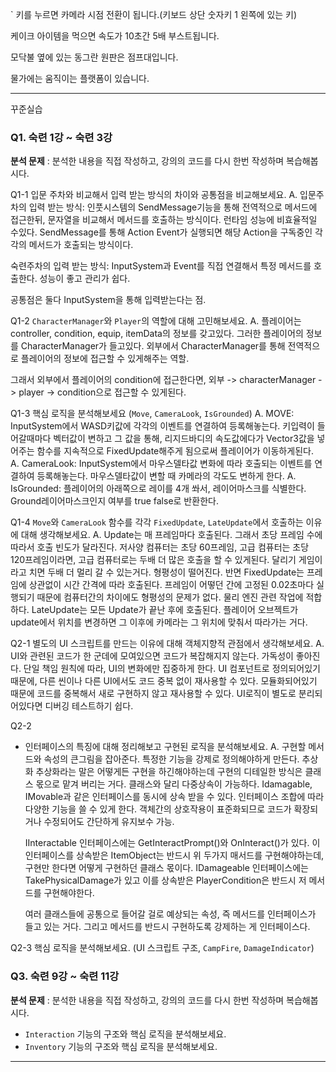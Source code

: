 ` 키를 누르면 카메라 시점 전환이 됩니다.(키보드 상단 숫자키 1 왼쪽에 있는 키)

케이크 아이템을 먹으면 속도가 10초간 5배 부스트됩니다.

모닥불 옆에 있는 동그란 원판은 점프대입니다.

물가에는 움직이는 플랫폼이 있습니다.

-------------------------------------------------------------------------
꾸준실습
### Q1. 숙련 1강 ~ 숙련 3강

**분석 문제** : 분석한 내용을 직접 작성하고, 강의의 코드를 다시 한번 작성하며 복습해봅시다.

Q1-1
입문 주차와 비교해서 입력 받는 방식의 차이와 공통점을 비교해보세요.
  A.
  입문주차의 입력 받는 방식:
  인풋시스템의 SendMessage기능을 통해 전역적으로 메서드에 접근한뒤, 문자열을 비교해서 메서드를 호출하는 방식이다.
  런타임 성능에 비효율적일 수있다.
  SendMessage를 통해 Action Event가 실행되면 해당 Action을 구독중인 각각의 메서드가 호출되는 방식이다.
    
  숙련주차의 입력 받는 방식:
  InputSystem과 Event를 직접 연결해서 특정 메서드를 호출한다. 성능이 좋고 관리가 쉽다.
  
  공통점은 둘다 InputSystem을 통해 입력받는다는 점.


Q1-2 
`CharacterManager`와 `Player`의 역할에 대해 고민해보세요.
  A.
  플레이어는 controller, condition, equip, itemData의 정보를 갖고있다.
  그러한 플레이어의 정보를 CharacterManager가 들고있다.
  외부에서 CharacterManager를 통해 전역적으로 플레이어의 정보에 접근할 수 있게해주는 역할.

  그래서 외부에서 플레이어의 condition에 접근한다면,
  외부 -> characterManager -> player -> condition으로 접근할 수 있게된다.
  
Q1-3
핵심 로직을 분석해보세요 (`Move`, `CameraLook`, `IsGrounded`)
  A. 
     MOVE:
     InputSystem에서 WASD키값에 각각의 이벤트를 연결하여 등록해놓는다.
     키입력이 들어갈때마다 벡터값이 변하고 그 값을 통해, 리지드바디의 속도값에다가 Vector3값을 넣어주는 함수를
     지속적으로 FixedUpdate해주게 됨으로써 플레이어가 이동하게된다.     
  A.
     CameraLook:
     InputSystem에서 마우스델타값 변화에 따라 호출되는 이벤트를 연결하여 등록해놓는다.
     마우스델타값이 변할 때 카메라의 각도도 변하게 한다. 
  A.
     IsGrounded:
     플레이어의 아래쪽으로 레이를 4개 쏴서, 레이어마스크를 식별한다. Ground레이어마스크인지 여부를 true false로 반환한다.   
  
Q1-4 
`Move`와 `CameraLook` 함수를 각각 `FixedUpdate`, `LateUpdate`에서 호출하는 이유에 대해 생각해보세요.
  A. Update는 매 프레임마다 호출된다. 그래서 초당 프레임 수에 따라서 호출 빈도가 달라진다. 
    저사양 컴퓨터는 초당 60프레임, 고급 컴퓨터는 초당 120프레임이라면, 고급 컴퓨터로는 두배 더 많은 호출을 할 수 있게된다.
    달리기 게임이라고 치면 두배 더 멀리 갈 수 있는거다. 형평성이 떨어진다.
    반면 FixedUpdate는 프레임에 상관없이 시간 간격에 따라 호출된다. 프레임이 어떻던 간에 고정된 0.02초마다 실행되기 때문에 컴퓨터간의 차이에도 형평성의 문제가 없다.
    물리 엔진 관련 작업에 적합하다. 
    LateUpdate는 모든 Update가 끝난 후에 호출된다. 플레이어 오브젝트가 update에서 위치를 변경하면 그 이후에 카메라는 그 위치에 맞춰서 따라가는 거다.
    

Q2-1
별도의 UI 스크립트를 만드는 이유에 대해 객체지향적 관점에서 생각해보세요.
  A. UI와 관련된 코드가 한 군데에 모여있으면 코드가 복잡해지지 않는다. 가독성이 좋아진다.
     단일 책임 원칙에 따라, UI의 변화에만 집중하게 한다.
     UI 컴포넌트로 정의되어있기 때문에, 다른 씬이나 다른 UI에서도 코드 중복 없이 재사용할 수 있다.
     모듈화되어있기 때문에 코드를 중복해서 새로 구현하지 않고 재사용할 수 있다.
     UI로직이 별도로 분리되어있다면 디버깅 테스트하기 쉽다.
     
Q2-2
- 인터페이스의 특징에 대해 정리해보고 구현된 로직을 분석해보세요.
  A. 구현할 메서드와 속성의 큰그림을 잡아준다. 특정한 기능을 강제로 정의해야하게 만든다.
     추상화 추상화라는 말은 어떻게든 구현을 하긴해야하는데 구현의 디테일한 방식은 클래스 몫으로 맡겨 버리는 거다.
     클래스와 달리 다중상속이 가능하다. Idamagable, IMovable과 같은 인터페이스를 동시에 상속 받을 수 있다.
     인터페이스 조합에 따라 다양한 기능을 쓸 수 있게 한다.
     객체간의 상호작용이 표준화되므로 코드가 확장되거나 수정되어도 간단하게 유지보수 가능.

     IInteractable 인터페이스에는 GetInteractPrompt()와 OnInteract()가 있다. 
     이 인터페이스를 상속받은 ItemObject는 반드시 위 두가지 매서드를 구현해야하는데, 구현만 한다면 어떻게 구현하던 클래스 몫이다.
     IDamageable 인터페이스에는 TakePhysicalDamage가 있고 이를 상속받은 PlayerCondition은 반드시 저 메서드를 구현해야한다.

     여러 클래스들에 공통으로 들어갈 걸로 예상되는 속성, 즉 메서드를 인터페이스가 들고 있는 거다. 그리고 메서드를 반드시 구현하도록 강제하는 게 인터페이스다.

Q2-3
핵심 로직을 분석해보세요. (UI 스크립트 구조, `CampFire`, `DamageIndicator`)




### Q3. 숙련 9강 ~ 숙련 11강

**분석 문제** : 분석한 내용을 직접 작성하고, 강의의 코드를 다시 한번 작성하며 복습해봅시다.

- `Interaction` 기능의 구조와 핵심 로직을 분석해보세요.
- `Inventory` 기능의 구조와 핵심 로직을 분석해보세요.

------------------------------------------------------------------------

